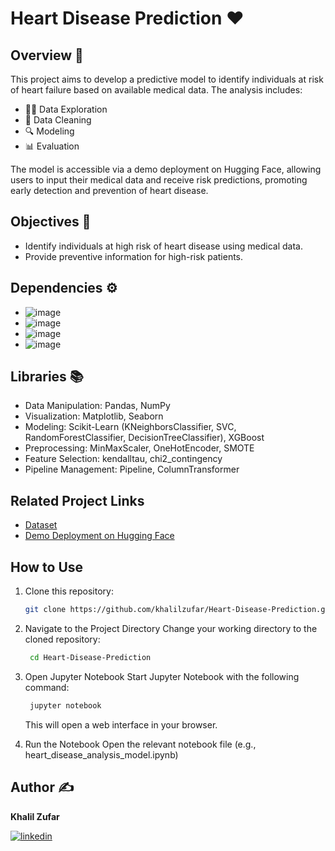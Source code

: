 # Heart Disease Prediction ❤️

## Overview 🌟
This project aims to develop a predictive model to identify individuals at risk of heart failure based on available medical data. The analysis includes:

- 🧑‍💻 Data Exploration
- 🧹 Data Cleaning
- 🔍 Modeling
- 📊 Evaluation

The model is accessible via a demo deployment on Hugging Face, allowing users to input their medical data and receive risk predictions, promoting early detection and prevention of heart disease.

## Objectives 🎯
- Identify individuals at high risk of heart disease using medical data.
- Provide preventive information for high-risk patients.

## Dependencies ⚙️
- ![image](https://github.com/user-attachments/assets/efbcb388-ef93-4ed9-b571-cd79647f8e59)
- ![image](https://github.com/user-attachments/assets/34ef0fd4-6bdb-42f4-98a1-000efe2e47f1)
- ![image](https://github.com/user-attachments/assets/eb6168a9-b5cf-498e-95ca-7702a70999ce)
- ![image](https://github.com/user-attachments/assets/094a1e09-b029-474a-978a-351aaa862b42)

## Libraries 📚
- Data Manipulation: Pandas, NumPy
- Visualization: Matplotlib, Seaborn
- Modeling: Scikit-Learn (KNeighborsClassifier, SVC, RandomForestClassifier, DecisionTreeClassifier), XGBoost
- Preprocessing: MinMaxScaler, OneHotEncoder, SMOTE
- Feature Selection: kendalltau, chi2_contingency
- Pipeline Management: Pipeline, ColumnTransformer

## Related Project Links
 - [Dataset](https://www.kaggle.com/datasets/fedesoriano/heart-failure-prediction)
 - [Demo Deployment on Hugging Face](khalilzufar/heart_disease_prediction)

## How to Use
1. Clone this repository:
   ```bash
   git clone https://github.com/khalilzufar/Heart-Disease-Prediction.git

2. Navigate to the Project Directory
Change your working directory to the cloned repository:
   ```bash
    cd Heart-Disease-Prediction

3. Open Jupyter Notebook
Start Jupyter Notebook with the following command:
   ```bash
  	jupyter notebook
   ```
   This will open a web interface in your browser.

4. Run the Notebook
Open the relevant notebook file (e.g., heart_disease_analysis_model.ipynb) 

## Author ✍️
**Khalil Zufar**

[![linkedin](https://img.shields.io/badge/linkedin-0A66C2?style=for-the-badge&logo=linkedin&logoColor=white)](https://www.linkedin.com/in/khalil-zufar/)
